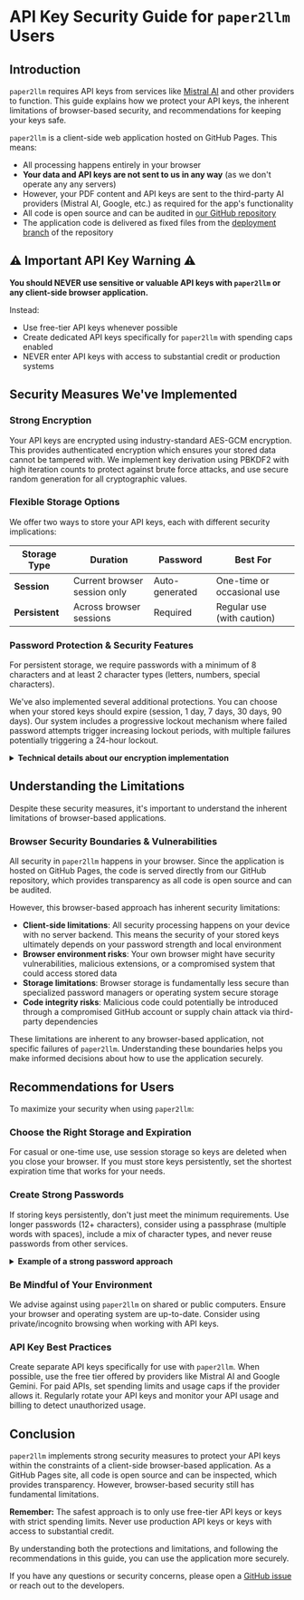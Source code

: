# API Key Security Guide for `paper2llm` Users

## Introduction

`paper2llm` requires API keys from services like [Mistral AI](https://mistral.ai/) and other providers to function. This guide explains how we protect your API keys, the inherent limitations of browser-based security, and recommendations for keeping your keys safe.

`paper2llm` is a client-side web application hosted on GitHub Pages. This means:

- All processing happens entirely in your browser
- **Your data and API keys are not sent to us in any way** (as we don't operate any any servers)
- However, your PDF content and API keys are sent to the third-party AI providers (Mistral AI, Google, etc.) as required for the app's functionality
- All code is open source and can be audited in [our GitHub repository](https://github.com/lacerbi/paper2llm)
- The application code is delivered as fixed files from the [deployment branch](https://github.com/lacerbi/paper2llm/tree/gh-pages) of the repository

## ⚠️ Important API Key Warning ⚠️

**You should NEVER use sensitive or valuable API keys with `paper2llm` or any client-side browser application.**

Instead:

- Use free-tier API keys whenever possible
- Create dedicated API keys specifically for `paper2llm` with spending caps enabled
- NEVER enter API keys with access to substantial credit or production systems

## Security Measures We've Implemented

### Strong Encryption

Your API keys are encrypted using industry-standard AES-GCM encryption. This provides authenticated encryption which ensures your stored data cannot be tampered with.
We implement key derivation using PBKDF2 with high iteration counts to protect against brute force attacks, and use secure random generation for all cryptographic values.

### Flexible Storage Options

We offer two ways to store your API keys, each with different security implications:

| Storage Type   | Duration                     | Password       | Best For                   |
| -------------- | ---------------------------- | -------------- | -------------------------- |
| **Session**    | Current browser session only | Auto-generated | One-time or occasional use |
| **Persistent** | Across browser sessions      | Required       | Regular use (with caution) |

### Password Protection & Security Features

For persistent storage, we require passwords with a minimum of 8 characters and at least 2 character types (letters, numbers, special characters).

We've also implemented several additional protections. You can choose when your stored keys should expire (session, 1 day, 7 days, 30 days, 90 days).
Our system includes a progressive lockout mechanism where failed password attempts trigger increasing lockout periods, with multiple failures potentially triggering a 24-hour lockout.

<details>
<summary><strong>Technical details about our encryption implementation</strong></summary>

Our encryption system uses:

- AES-GCM with 256-bit keys for authenticated encryption
- PBKDF2 key derivation with high iteration counts (100k)
- Secure random generation for salt and initialization vectors

For session-based storage without a password, we generate a random 256-bit key and store it in sessionStorage, providing basic protection during the current browsing session.

</details>

## Understanding the Limitations

Despite these security measures, it's important to understand the inherent limitations of browser-based applications.

### Browser Security Boundaries & Vulnerabilities

All security in `paper2llm` happens in your browser. Since the application is hosted on GitHub Pages, the code is served directly from our GitHub repository, which provides transparency as all code is open source and can be audited.

However, this browser-based approach has inherent security limitations:

- **Client-side limitations**: All security processing happens on your device with no server backend. This means the security of your stored keys ultimately depends on your password strength and local environment
- **Browser environment risks**: Your own browser might have security vulnerabilities, malicious extensions, or a compromised system that could access stored data
- **Storage limitations**: Browser storage is fundamentally less secure than specialized password managers or operating system secure storage
- **Code integrity risks**: Malicious code could potentially be introduced through a compromised GitHub account or supply chain attack via third-party dependencies

These limitations are inherent to any browser-based application, not specific failures of `paper2llm`.
Understanding these boundaries helps you make informed decisions about how to use the application securely.

## Recommendations for Users

To maximize your security when using `paper2llm`:

### Choose the Right Storage and Expiration

For casual or one-time use, use session storage so keys are deleted when you close your browser. If you must store keys persistently, set the shortest expiration time that works for your needs.

### Create Strong Passwords

If storing keys persistently, don't just meet the minimum requirements. Use longer passwords (12+ characters), consider using a passphrase (multiple words with spaces), include a mix of character types, and never reuse passwords from other services.

<details>
<summary><strong>Example of a strong password approach</strong></summary>

Instead of something like `Password123!` which barely meets requirements, consider a memorable passphrase with some modifications:

`correct horse battery staple 1789!`

This is much longer, easier to remember, and significantly harder to crack.

</details>

### Be Mindful of Your Environment

We advise against using `paper2llm` on shared or public computers. Ensure your browser and operating system are up-to-date. Consider using private/incognito browsing when working with API keys.

### API Key Best Practices

Create separate API keys specifically for use with `paper2llm`. When possible, use the free tier offered by providers like Mistral AI and Google Gemini. For paid APIs, set spending limits and usage caps if the provider allows it. Regularly rotate your API keys and monitor your API usage and billing to detect unauthorized usage.

## Conclusion

`paper2llm` implements strong security measures to protect your API keys within the constraints of a client-side browser-based application.
As a GitHub Pages site, all code is open source and can be inspected, which provides transparency. However, browser-based security still has fundamental limitations.

**Remember:** The safest approach is to only use free-tier API keys or keys with strict spending limits. Never use production API keys or keys with access to substantial credit.

By understanding both the protections and limitations, and following the recommendations in this guide, you can use the application more securely.

If you have any questions or security concerns, please open a [GitHub issue](https://github.com/lacerbi/paper2llm/issues) or reach out to the developers.
